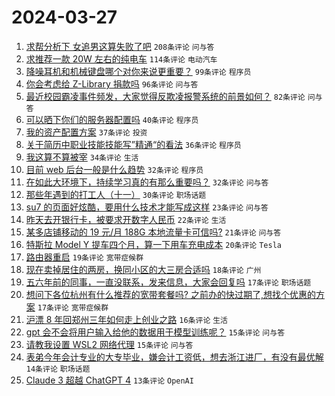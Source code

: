 # 2024-03-27

1. [求帮分析下 女追男这算失败了吧](https://www.v2ex.com/t/1027376) `208条评论` `问与答`
1. [求推荐一款 20W 左右的纯电车](https://www.v2ex.com/t/1027321) `114条评论` `电动汽车`
1. [降噪耳机和机械键盘哪个对你来说更重要？](https://www.v2ex.com/t/1027325) `99条评论` `程序员`
1. [你会考虑给 Z-Library 捐款吗](https://www.v2ex.com/t/1027315) `96条评论` `问与答`
1. [最近校园霸凌事件频发，大家觉得反欺凌报警系统的前景如何？](https://www.v2ex.com/t/1027332) `82条评论` `问与答`
1. [可以晒下你们的服务器配置吗](https://www.v2ex.com/t/1027481) `40条评论` `程序员`
1. [我的资产配置方案](https://www.v2ex.com/t/1027429) `37条评论` `投资`
1. [关于简历中职业技能技能写”精通“的看法](https://www.v2ex.com/t/1027333) `36条评论` `程序员`
1. [我这算不算被宰](https://www.v2ex.com/t/1027345) `34条评论` `生活`
1. [目前 web 后台一般是什么趋势](https://www.v2ex.com/t/1027473) `32条评论` `程序员`
1. [在如此大环境下，持续学习真的有那么重要吗？](https://www.v2ex.com/t/1027318) `32条评论` `问与答`
1. [那些年遇到的打工人（十一）](https://www.v2ex.com/t/1027468) `30条评论` `职场话题`
1. [su7 的页面好炫酷，要用什么技术才能写成这样](https://www.v2ex.com/t/1027438) `23条评论` `问与答`
1. [昨天去开银行卡，被要求开数字人民币](https://www.v2ex.com/t/1027386) `22条评论` `生活`
1. [某多店铺移动的 19 元/月 188G 本地流量卡可信吗?](https://www.v2ex.com/t/1027469) `21条评论` `问与答`
1. [特斯拉 Model Y 提车四个月，算一下用车充电成本](https://www.v2ex.com/t/1027375) `20条评论` `Tesla`
1. [路由器重启](https://www.v2ex.com/t/1027384) `19条评论` `宽带症候群`
1. [现在卖掉居住的两房，换同小区的大三房合适吗](https://www.v2ex.com/t/1027428) `18条评论` `广州`
1. [五六年前的同事，一直没联系，发来信息，大家会回复吗](https://www.v2ex.com/t/1027461) `17条评论` `职场话题`
1. [想问下各位杭州有什么推荐的宽带套餐吗? 之前办的快过期了,想找个优惠的方案](https://www.v2ex.com/t/1027340) `17条评论` `宽带症候群`
1. [沪漂 8 年回郑州三年如何走上创业之路](https://www.v2ex.com/t/1027311) `16条评论` `生活`
1. [gpt 会不会将用户输入给他的数据用于模型训练呢？](https://www.v2ex.com/t/1027350) `15条评论` `问与答`
1. [请教我设置 WSL2 网络代理](https://www.v2ex.com/t/1027320) `15条评论` `问与答`
1. [表弟今年会计专业的大专毕业，嫌会计工资低，想去浙江进厂，有没有最优解](https://www.v2ex.com/t/1027396) `14条评论` `职场话题`
1. [Claude 3 超越 ChatGPT 4](https://www.v2ex.com/t/1027329) `13条评论` `OpenAI`
